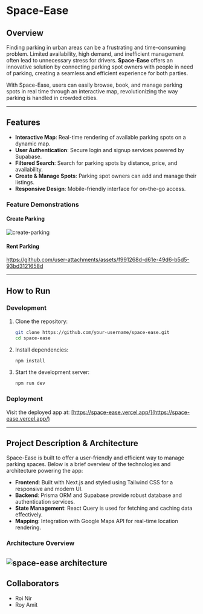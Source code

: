 # Space-Ease

## Overview
Finding parking in urban areas can be a frustrating and time-consuming problem. Limited availability, high demand, and inefficient management often lead to unnecessary stress for drivers. **Space-Ease** offers an innovative solution by connecting parking spot owners with people in need of parking, creating a seamless and efficient experience for both parties.

With Space-Ease, users can easily browse, book, and manage parking spots in real time through an interactive map, revolutionizing the way parking is handled in crowded cities.

---

## Features
- **Interactive Map**: Real-time rendering of available parking spots on a dynamic map.
- **User Authentication**: Secure login and signup services powered by Supabase.
- **Filtered Search**: Search for parking spots by distance, price, and availability.
- **Create & Manage Spots**: Parking spot owners can add and manage their listings.
- **Responsive Design**: Mobile-friendly interface for on-the-go access.

### Feature Demonstrations
#### Create Parking  
![create-parking](https://github.com/user-attachments/assets/bcd09ad3-4a60-4736-af0a-56d3f672e91f)
#### Rent Parking  
https://github.com/user-attachments/assets/f991268d-d61e-49d6-b5d5-93bd3121658d


---

## How to Run

### Development
1. Clone the repository:
   ```bash
   git clone https://github.com/your-username/space-ease.git
   cd space-ease
   ```
2. Install dependencies:
   ```bash
   npm install
   ```
3. Start the development server:
   ```bash
   npm run dev
   ```

### Deployment
Visit the deployed app at: [https://space-ease.vercel.app/](https://space-ease.vercel.app/)

---

## Project Description & Architecture
Space-Ease is built to offer a user-friendly and efficient way to manage parking spaces. Below is a brief overview of the technologies and architecture powering the app:

- **Frontend**: Built with Next.js and styled using Tailwind CSS for a responsive and modern UI.
- **Backend**: Prisma ORM and Supabase provide robust database and authentication services.
- **State Management**: React Query is used for fetching and caching data effectively.
- **Mapping**: Integration with Google Maps API for real-time location rendering.

### Architecture Overview
![space-ease architecture](https://github.com/user-attachments/assets/09cea97f-a374-4ea5-985b-2e8f8265ecc7)
---

## Collaborators
- Roi Nir  
- Roy Amit

